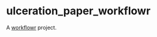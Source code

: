 # ulceration_paper_workflowr

A [workflowr][] project.

[workflowr]: https://github.com/workflowr/workflowr
